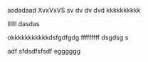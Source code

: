 asdadaad
XvxVxVS
sv
dv
dv
dvd
kkkkkkkkkk





llllll
dasdas


okkkkkkkkkkkdsfgdfgdg
fffffffff
dsgdsg
s


adf
sfdsdfsfsdf
egggggg

